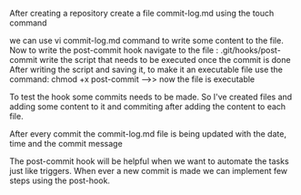 After creating a repository create a file commit-log.md using the touch command

we can use vi commit-log.md command to  write some content to the file.
Now to write the post-commit hook navigate to the file : .git/hooks/post-commit
write the script that needs to be executed once the commit is done
After writing the script and saving it, to make it an executable file use the command: chmod +x post-commit  -->> now the file is executable

To test the hook some commits needs to be made. So I've created files and adding some content to it and commiting after adding the content to each file.

After every commit the commit-log.md file is being updated with the date, time and the commit message

The post-commit hook will be helpful when we want to automate the tasks just like triggers. When ever a new commit is made we can implement few steps using the post-hook.

